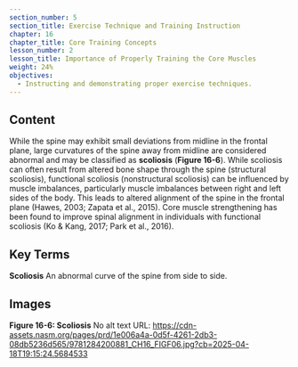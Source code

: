 ```yaml
---
section_number: 5
section_title: Exercise Technique and Training Instruction
chapter: 16
chapter_title: Core Training Concepts
lesson_number: 2
lesson_title: Importance of Properly Training the Core Muscles
weight: 24%
objectives:
  - Instructing and demonstrating proper exercise techniques.
---
```


## Content
While the spine may exhibit small deviations from midline in the frontal plane, large curvatures of the spine away from midline are considered abnormal and may be classified as **scoliosis** (**Figure 16-6**). While scoliosis can often result from altered bone shape through the spine (structural scoliosis), functional scoliosis (nonstructural scoliosis) can be influenced by muscle imbalances, particularly muscle imbalances between right and left sides of the body. This leads to altered alignment of the spine in the frontal plane (Hawes, 2003; Zapata et al., 2015). Core muscle strengthening has been found to improve spinal alignment in individuals with functional scoliosis (Ko & Kang, 2017; Park et al., 2016).

## Key Terms

**Scoliosis**
An abnormal curve of the spine from side to side.

## Images

**Figure 16-6: Scoliosis**
No alt text
URL: https://cdn-assets.nasm.org/pages/prd/1e006a4a-0d5f-4261-2db3-08db5236d565/9781284200881_CH16_FIGF06.jpg?cb=2025-04-18T19:15:24.5684533
